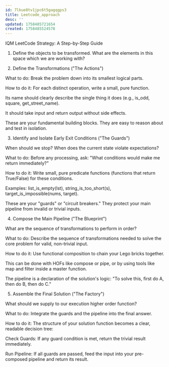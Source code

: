 ```yaml
---
id: 7lkue8tv1jpc6t5gagqgps3
title: Leetcode_approach
desc: ''
updated: 1758485721654
created: 1758485524578
---
```


IQM LeetCode Strategy: A Step-by-Step Guide

1. Define the objects to be transformed.
What are the elements in this space which we are working with?


2. Define the Transformations ("The Actions")

What to do: Break the problem down into its smallest logical parts.

How to do it: For each distinct operation, write a small, pure function.

Its name should clearly describe the single thing it does (e.g., is_odd, square, get_street_name).

It should take input and return output without side effects.

These are your fundamental building blocks. They are easy to reason about and test in isolation.

3. Identify and Isolate Early Exit Conditions ("The Guards")

When should we stop? When does the current state violate expectations?

What to do: Before any processing, ask: "What conditions would make me return immediately?"

How to do it: Write small, pure predicate functions (functions that return True/False) for these conditions.

Examples: list_is_empty(lst), string_is_too_short(s), target_is_impossible(nums, target).

These are your "guards" or "circuit breakers." They protect your main pipeline from invalid or trivial inputs.

4. Compose the Main Pipeline ("The Blueprint")

What are the sequence of transformations to perform in order?

What to do: Describe the sequence of transformations needed to solve the core problem for valid, non-trivial input.

How to do it: Use functional composition to chain your Lego bricks together.

This can be done with HOFs like compose or pipe, or by using tools like map and filter inside a master function.

The pipeline is a declaration of the solution's logic: "To solve this, first do A, then do B, then do C."

5. Assemble the Final Solution ("The Factory")

What should we supply to our execution higher order function?

What to do: Integrate the guards and the pipeline into the final answer.

How to do it: The structure of your solution function becomes a clear, readable decision tree:

Check Guards: If any guard condition is met, return the trivial result immediately.

Run Pipeline: If all guards are passed, feed the input into your pre-composed pipeline and return its result.
